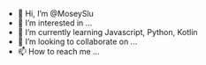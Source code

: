 - 👋 Hi, I’m @MoseySlu
- 👀 I’m interested in ...
- 🌱 I’m currently learning Javascript, Python, Kotlin
- 💞️ I’m looking to collaborate on ...
- 📫 How to reach me ...

<!---
MoseySlu/MoseySlu is a ✨ special ✨ repository because its `README.md` (this file) appears on your GitHub profile.
You can click the Preview link to take a look at your changes.
--->
